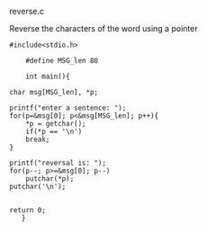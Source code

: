 reverse.c

 Reverse the characters of the word using a pointer

	
	
	#include<stdio.h>

        #define MSG_len 80

        int main(){
	
	char msg[MSG_len], *p;
	
	printf("enter a sentence: ");
	for(p=&msg[0]; p<&msg[MSG_len]; p++){
		*p = getchar();
		if(*p == '\n')
		break;
	}
	
	printf("reversal is: ");
	for(p--; p>=&msg[0]; p--)
	    putchar(*p);
	putchar('\n');    
	
	
	return 0;
       }
